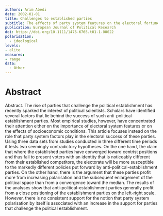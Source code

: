 ```yaml
---
authors: Arim Abedi
date: 2002-01-01
title: Challenges to established parties
subtitle: The effects of party system features on the electoral fortunes of anti-political-establishment parties
publication: European Journal of Political Research
doi: https://doi.org/10.1111/1475-6765.t01-1-00022
polarisation:
  - ideological
levels: 
- elite
measures: 
- range
data:
  - Other
---
```


# Abstract
Abstract. The rise of parties that challenge the political establishment has recently sparked the interest of political scientists. Scholars have identified several factors that lie behind the success of such anti-political-establishment parties. Most empirical studies, however, have concentrated their attention either on the importance of electoral system features or on the effects of socioeconomic conditions. This article focuses instead on the role that party system factors play in the electoral success of these parties. Using three data sets from studies conducted in three different time periods it tests two seemingly contradictory hypotheses. On the one hand, the claim that where the established parties have converged toward centrist positions and thus fail to present voters with an identity that is noticeably different from their established competitors, the electorate will be more susceptible to the markedly different policies put forward by anti-political-establishment parties. On the other hand, there is the argument that these parties profit more from increasing polarisation and the subsequent enlargement of the political space than from a convergence toward the median. The results of the analyses show that anti-political-establishment parties generally profit from a close positioning of the establishment parties on the left-right scale. However, there is no consistent support for the notion that party system polarisation by itself is associated with an increase in the support for parties that challenge the political establishment.